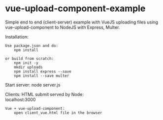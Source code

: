 # vue-upload-component-example

Simple end to end (client-server) example with VueJS uploading files using vue-upload-component to NodeJS with Express, Multer.

Installation:

    Use package.json and do:
        npm install 
    
    or build from scratch:
        npm init -y 
        mkdir uploads
        npm install express --save
        npm install --save multer
        
   Start server:
        node server.js
 
   Clients:
    HTML submit served by Node:  
        localhost:3000  
        
    Vue + vue-upload-component:   
        open client_vue.html file in the browser
